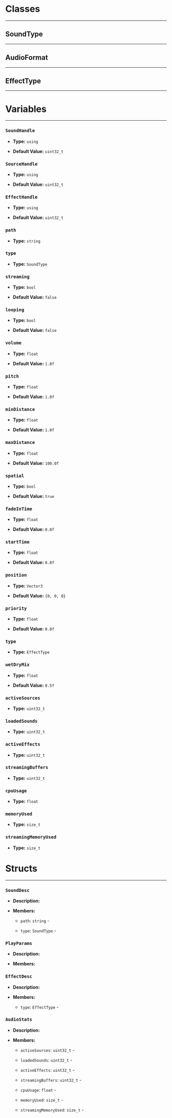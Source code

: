 # Classes
---

## SoundType
---



## AudioFormat
---



## EffectType
---




# Variables
---

### `SoundHandle`

- **Type:** `using`

- **Default Value:** `uint32_t`



### `SourceHandle`

- **Type:** `using`

- **Default Value:** `uint32_t`



### `EffectHandle`

- **Type:** `using`

- **Default Value:** `uint32_t`



### `path`

- **Type:** `string`



### `type`

- **Type:** `SoundType`



### `streaming`

- **Type:** `bool`

- **Default Value:** `false`



### `looping`

- **Type:** `bool`

- **Default Value:** `false`



### `volume`

- **Type:** `float`

- **Default Value:** `1.0f`



### `pitch`

- **Type:** `float`

- **Default Value:** `1.0f`



### `minDistance`

- **Type:** `float`

- **Default Value:** `1.0f`



### `maxDistance`

- **Type:** `float`

- **Default Value:** `100.0f`



### `spatial`

- **Type:** `bool`

- **Default Value:** `true`



### `fadeInTime`

- **Type:** `float`

- **Default Value:** `0.0f`



### `startTime`

- **Type:** `float`

- **Default Value:** `0.0f`



### `position`

- **Type:** `Vector3`

- **Default Value:** `{0, 0, 0}`



### `priority`

- **Type:** `float`

- **Default Value:** `0.0f`



### `type`

- **Type:** `EffectType`



### `wetDryMix`

- **Type:** `float`

- **Default Value:** `0.5f`



### `activeSources`

- **Type:** `uint32_t`



### `loadedSounds`

- **Type:** `uint32_t`



### `activeEffects`

- **Type:** `uint32_t`



### `streamingBuffers`

- **Type:** `uint32_t`



### `cpuUsage`

- **Type:** `float`



### `memoryUsed`

- **Type:** `size_t`



### `streamingMemoryUsed`

- **Type:** `size_t`




# Structs
---

### `SoundDesc`

- **Description:** 

- **Members:**

  - `path`: `string` - 

  - `type`: `SoundType` - 



### `PlayParams`

- **Description:** 

- **Members:**



### `EffectDesc`

- **Description:** 

- **Members:**

  - `type`: `EffectType` - 



### `AudioStats`

- **Description:** 

- **Members:**

  - `activeSources`: `uint32_t` - 

  - `loadedSounds`: `uint32_t` - 

  - `activeEffects`: `uint32_t` - 

  - `streamingBuffers`: `uint32_t` - 

  - `cpuUsage`: `float` - 

  - `memoryUsed`: `size_t` - 

  - `streamingMemoryUsed`: `size_t` - 


